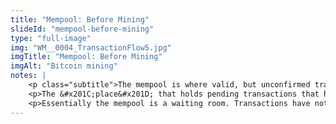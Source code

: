 ```yaml
--- 
title: "Mempool: Before Mining"
slideId: "mempool-before-mining"
type: "full-image"
img: "WM__0004_TransactionFlow5.jpg"
imgTitle: "Mempool: Before Mining"
imgAlt: "Bitcoin mining"
notes: | 
    <p class="subtitle">The mempool is where valid, but unconfirmed transactions are stored before they are mined.</p>
    <p>The &#x201C;place&#x201D; that holds pending transactions that have been initiated but not included into a block is called the mempool. </p>
    <p>Essentially the mempool is a waiting room. Transactions have not yet been validated, nor has it been invalidated. These transactions just wait for their turn to be included into a block. </p>
---
```

